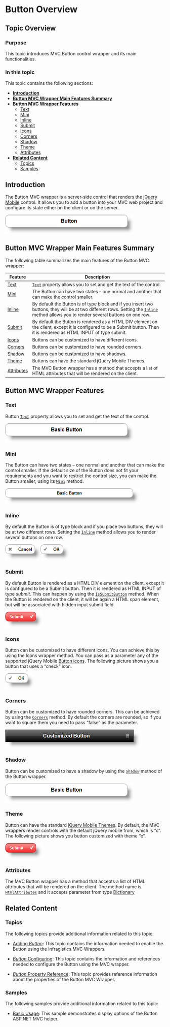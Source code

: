 ﻿<!--
|metadata|
{
    "fileName": "button-overview",
    "controlName": "Button",
    "tags": ["Getting Started","MVC"]
}
|metadata|
-->

# Button Overview

## Topic Overview

### Purpose

This topic introduces MVC Button control wrapper and its main functionalities.

### In this topic

This topic contains the following sections:

-   [**Introduction**](#introduction)
-   [**Button MVC Wrapper Main Features Summary**](#features-summary)
-   [**Button MVC Wrapper Features**](#features)
    -   [Text](#text)
    -   [Mini](#mini)
    -   [Inline](#inline)
    -   [Submit](#submit)
    -   [Icons](#icons)
    -   [Corners](#corners)
    -   [Shadow](#shadow)
    -   [Theme](#theme)
    -   [Attributes](#attributes)
-   [**Related Content**](#related-content)
    -   [Topics](#topics)
    -   [Samples](#samples)



## <a id="introduction"></a> Introduction

The Button MVC wrapper is a server-side control that renders the [jQuery Mobile](http://jquerymobile.com/demos/1.1.1/docs/buttons/index.html) control. It allows you to add a button into your MVC web project and configure its state either on the client or on the server.

![](images/02_ButtonOverview_1.png)



## <a id="features-summary"></a> Button MVC Wrapper Main Features Summary
The following table summarizes the main features of the Button MVC wrapper:

Feature | Description
---|---
[Text](#text) | [`Text`](Infragistics.Web.Mvc.Mobile~Infragistics.Web.Mvc.Mobile.ButtonModel~Text.html) property allows you to set and get the text of the control.
[Mini](#mini) | The Button can have two states – one normal and another that can make the control smaller.
[Inline](#inline) | By default the Button is of type block and if you insert two buttons, they will be at two different rows. Setting the [`Inline`](Infragistics.Web.Mvc.Mobile~Infragistics.Web.Mvc.Mobile.ButtonModel~Inline.html) method allows you to render several buttons on one row.
[Submit](#submit) | By default the Button is rendered as a HTML DIV element on the client, except it is configured to be a Submit button. Then it is rendered as HTML INPUT of type submit.
[Icons](#icons) | Buttons can be customized to have different icons.
[Corners](#corners) | Buttons can be customized to have rounded corners.
[Shadow](#shadow) | Buttons can be customized to have shadows.
[Theme](#theme) | Buttons can have the standard jQuery Mobile Themes.
[Attributes](#attributes) | The MVC Button wrapper has a method that accepts a list of HTML attributes that will be rendered on the client.




## <a id="features"></a> Button MVC Wrapper Features

### <a id="text"></a> Text

Button [`Text`](Infragistics.Web.Mvc.Mobile~Infragistics.Web.Mvc.Mobile.ButtonModel~Text.html) property allows you to set and get the text of the control.

![](images/02_ButtonOverview_2.png)

### <a id="mini"></a> Mini

The Button can have two states – one normal and another that can make the control smaller. If the default size of the Button does not fit your requirements and you want to restrict the control size, you can make the Button smaller, using its [`Mini`](Infragistics.Web.Mvc.Mobile~Infragistics.Web.Mvc.Mobile.ButtonWrapper~Mini.html) method.

![](images/02_ButtonOverview_3.png)

### <a id="inline"></a> Inline

By default the Button is of type block and if you place two buttons, they will be at two different rows. Setting the [`Inline`](Infragistics.Web.Mvc.Mobile~Infragistics.Web.Mvc.Mobile.ButtonModel~Inline.html) method allows you to render several buttons on one row.

![](images/02_ButtonOverview_4.png)

### <a id="submit"></a> Submit

By default Button is rendered as a HTML DIV element on the client, except it is configured to be a Submit button. Then it is rendered as HTML INPUT of type *submit*. This can happen by using the [`IsSubmitButton`](Infragistics.Web.Mvc.Mobile~Infragistics.Web.Mvc.Mobile.ButtonModel~IsSubmitButton.html) method. When the Button is rendered on the client, it will be again a HTML span element, but will be associated with hidden input submit field.

![](images/02_ButtonOverview_5.png)

### <a id="icons"></a> Icons

Button can be customized to have different icons. You can achieve this by using the Icons wrapper method. You can pass as a parameter any of the supported jQuery Mobile [Button icons](http://jquerymobile.com/demos/1.1.1/docs/buttons/buttons-icons.html). The following picture shows you a button that uses a “check” icon.

![](images/02_ButtonOverview_6.png)

### <a id="corners"></a> Corners

Button can be customized to have rounded corners. This can be achieved by using the [`Corners`](Infragistics.Web.Mvc.Mobile~Infragistics.Web.Mvc.Mobile.ButtonModel~Corners.html) method. By default the corners are rounded, so if you want to square them you need to pass “false” as the parameter.

![](images/02_ButtonOverview_7.png)

### <a id="shadow"></a> Shadow

Button can be customized to have a shadow by using the [`Shadow`](Infragistics.Web.Mvc.Mobile~Infragistics.Web.Mvc.Mobile.ButtonModel~Shadow.html) method of the Button wrapper.

![](images/02_ButtonOverview_2.png)

### <a id="theme"></a> Theme

Button can have the standard [jQuery Mobile Themes](http://jquerymobile.com/demos/1.1.1/docs/api/themes.html). By default, the MVC wrappers render controls with the default jQuery mobile from, which is “c”. The following picture shows you button customized with theme “e”.

![](images/02_ButtonOverview_5.png)

### <a id="attributes"></a> Attributes

The MVC Button wrapper has a method that accepts a list of HTML attributes that will be rendered on the client. The method name is [`HtmlAttributes`](Infragistics.Web.Mvc.Mobile~Infragistics.Web.Mvc.Mobile.ButtonWrapper~HtmlAttributes.html) and it accepts parameter from type [Dictionary](http://msdn.microsoft.com/en-us/library/xfhwa508.aspx)



## <a id="related-content"></a> Related Content

### <a id="topics"></a> Topics

The following topics provide additional information related to this topic:

- [Adding *Button*](Adding-Button.html): This topic contains the information needed to enable the Button using the Infragistics MVC Wrappers.

- [*Button* Configuring](Button-Configuring.html): This topic contains the information and references needed to configure the Button using the MVC wrapper.

- [*Button* Property Reference](Button-Property-Reference.html): This topic provides reference information about the properties of the Button MVC Wrapper.



### <a id="samples"></a> Samples

The following samples provide additional information related to this topic:

- [Basic Usage](%%SamplesUrl%%/mobile-button/basic-usage): This sample demonstrates display options of the Button ASP.NET MVC helper.





 

 


